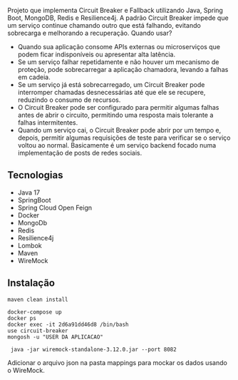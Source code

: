Projeto que implementa Circuit Breaker e Fallback utilizando Java, Spring Boot, MongoDB, Redis e Resilience4j.
A padrão Circuit Breaker impede que um serviço continue chamando outro que está falhando, evitando sobrecarga e melhorando a recuperação.
Quando usar? 
- Quando sua aplicação consome APIs externas ou microserviços que podem ficar indisponíveis ou apresentar alta latência.
- Se um serviço falhar repetidamente e não houver um mecanismo de proteção, pode sobrecarregar a aplicação chamadora, levando a falhas em cadeia.
- Se um serviço já está sobrecarregado, um Circuit Breaker pode interromper chamadas desnecessárias até que ele se recupere, reduzindo o consumo de recursos.
- O Circuit Breaker pode ser configurado para permitir algumas falhas antes de abrir o circuito, permitindo uma resposta mais tolerante a falhas intermitentes.
- Quando um serviço cai, o Circuit Breaker pode abrir por um tempo e, depois, permitir algumas requisições de teste para verificar se o serviço voltou ao normal.
Basicamente é um serviço backend focado numa implementação de posts de redes sociais. 

## Tecnologias
- Java 17
- SpringBoot
- Spring Cloud Open Feign
- Docker
- MongoDb
- Redis
- Resilience4j
- Lombok
- Maven
- WireMock

## Instalação

```maven
maven clean install
```

```docker
docker-compose up
docker ps
docker exec -it 2d6a91dd46d8 /bin/bash
use circuit-breaker
mongosh -u "USER DA APLICACAO"
```

```wireMock
 java -jar wiremock-standalone-3.12.0.jar --port 8082
```

Adicionar o arquivo json na pasta mappings para mockar os dados usando o WireMock.


